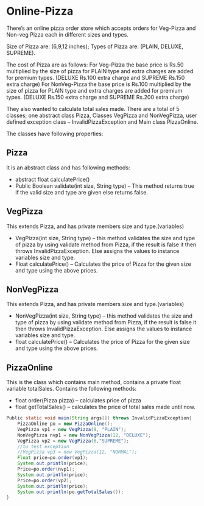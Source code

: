 # Online-Pizza
There’s an online pizza order store which accepts orders for Veg-Pizza and Non-veg Pizza each in different sizes and types.

Size of Pizza are: (6,9,12 inches);
Types of Pizza are: (PLAIN, DELUXE, SUPREME).

The cost of Pizza are as follows:
  For Veg-Pizza the base price is Rs.50 multiplied by the size of pizza
for PLAIN type and extra charges are added for premium types.
(DELUXE Rs.100 extra charge and SUPREME Rs.150 extra charge)
  For NonVeg-Pizza the base price is Rs.100 multiplied by the size of
pizza for PLAIN type and extra charges are added for premium
types. (DELUXE Rs.150 extra charge and SUPREME Rs.200 extra charge)

They also wanted to calculate total sales made. There are a total of 5 classes; one abstract class Pizza, Classes VegPizza and NonVegPizza, user defined exception class – InvalidPizzaException and Main class PizzaOnline.

The classes have following properties:
## Pizza
It is an abstract class and has following methods:
* abstract float calculatePrice()
* Public Boolean validate(int size, String type) – This method returns
true if the valid size and type are given else returns false.
## VegPizza
This extends Pizza, and has private members size and type.(variables)
* VegPizza(int size, String type) – this method validates the size and
type of pizza by using validate method from Pizza, if the result is
false it then throws InvalidPizzaException.
Else assigns the values to instance variables size and type.
* Float calculatePrice() – Calculates the price of Pizza for the given
size and type using the above prices.
## NonVegPizza
This extends Pizza, and has private members size and type.(variables)
* NonVegPizza(int size, String type) – this method validates the size
and type of pizza by using validate method from Pizza, if the result
is false it then throws InvalidPizzaException.
Else assigns the values to instance variables size and type.
* float calculatePrice() – Calculates the price of Pizza for the given size
and type using the above prices.

## PizzaOnline
This is the class which contains main method, contains a private float
variable totalSales.
Contains the following methods:
* float order(Pizza pizza) – calculates price of pizza
* float getTotalSales() – calculates the price of total sales made until now.
```java
Public static void main(String args[]) throws InvalidPizzaException{  
    PizzaOnline po = new PizzaOnline();  
    VegPizza vp1 = new VegPizza(9, "PLAIN");  
    NonVegPizza nvp1 = new NonVegPizza(12, "DELUXE");  
    VegPizza vp2 = new VegPizza(6,"SUPREME");  
    //to test exception  
    //VegPizza vp3 = new VegPizza(12, "NORMAL");  
    Float price=po.order(vp1);  
    System.out.println(price);  
    Price=po.order(nvp1);  
    System.out.println(price);  
    Price=po.order(vp2);  
    System.out.println(price);  
    System.out.println(po.getTotalSales());  
}  
```
